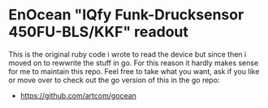 # EnOcean "IQfy Funk-Drucksensor 450FU-BLS/KKF" readout 

This is the original ruby code i wrote to read the device but since then i moved on to rewwrite the stuff in go. For this reason it hardly makes sense for me to maintain this repo. Feel free to take what you want, ask if you like or move over to check out the go version of this in the go repo:

- https://github.com/artcom/gocean
